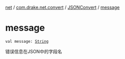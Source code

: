 [net](../../index.md) / [com.drake.net.convert](../index.md) / [JSONConvert](index.md) / [message](./message.md)

# message

`val message: `[`String`](https://kotlinlang.org/api/latest/jvm/stdlib/kotlin/-string/index.html)

错误信息在JSON中的字段名

